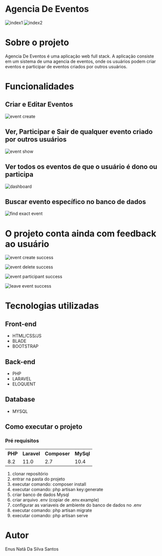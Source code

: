 # Agencia De Eventos

![index1](https://github.com/user-attachments/assets/1ab19041-16a5-40e2-9a05-c7bc58f74b77)
![index2](https://github.com/user-attachments/assets/a666f5ef-5b5e-4613-b4fb-c30846251967)

# Sobre o projeto

Agencia De Eventos é uma aplicação web full stack.
A aplicação consiste em um sistema de uma agencia de eventos, onde os usuários podem criar eventos e participar de eventos criados por outros usuários.

# Funcionalidades

## Criar e Editar Eventos

![event create](https://github.com/user-attachments/assets/5f528e79-9894-419e-92c1-5c7be88b9cf4)

## Ver, Participar e Sair de qualquer evento criado por outros usuários

![event show](https://github.com/user-attachments/assets/1e1b36de-67ef-4531-b41f-53f317d3135c)

## Ver todos os eventos de que o usuário é dono ou participa 

![dashboard](https://github.com/user-attachments/assets/d7da485c-d9a4-4138-a398-76ebb9483ac0)

## Buscar evento específico no banco de dados

![find exact event](https://github.com/user-attachments/assets/a1ad6ff3-726f-4b41-aa58-58106433215d)

# O projeto conta ainda com feedback ao usuário

![event create success](https://github.com/user-attachments/assets/4428755a-f45c-4167-a2ca-cb04cd62a78b)

![event delete success](https://github.com/user-attachments/assets/de237fd7-697d-43b0-bee1-0c96d2d54096)

![event participant success](https://github.com/user-attachments/assets/0be676cc-f4a0-4049-8ed1-3aed6985824d)

![leave event success](https://github.com/user-attachments/assets/3a8d39f9-8d8f-470b-85b5-693c4b1f0570)

# Tecnologias utilizadas

## Front-end

* HTML/CSS/JS
* BLADE
* BOOTSTRAP

## Back-end

* PHP
* LARAVEL
* ELOQUENT

## Database

* MYSQL

## Como executar o projeto

### Pré requisitos

<table>
    <tr>
        <th>PHP</th>
        <th>Laravel</th>
        <th>Composer</th>
        <th>MySql</th>
    </tr>
    <tr>
        <td>8.2</td>
        <td>11.0</td>
        <td>2.7</td>
        <td>10.4</td>
    </tr>
</table>


1. clonar repositório
2. entrar na pasta do projeto
3. executar comando: composer install
4. executar comando: php artisan key:generate
5. criar banco de dados Mysql
6. criar arquivo .env (copiar de .env.example)
7. configurar as variaveis de ambiente do banco de dados no .env
8. executar comando: php artisan migrate
9. executar comando: php artisan serve

# Autor

Enus Natã Da Silva Santos
